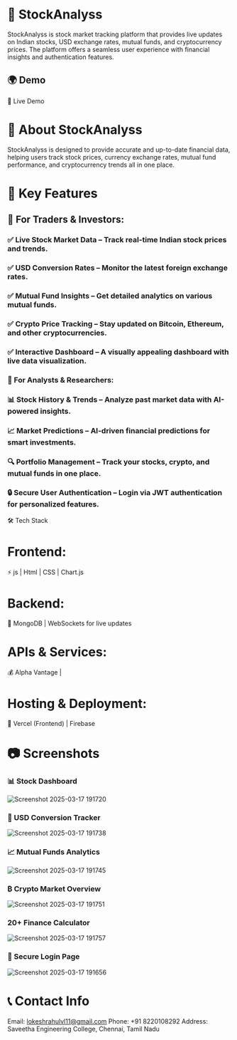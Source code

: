 # 🚀 StockAnalyss
StockAnalyss is  stock market tracking platform that provides live updates on Indian stocks, USD exchange rates, mutual funds, and cryptocurrency prices. The platform offers a seamless user experience with financial insights and authentication features.

## 🌍 Demo
🔗 Live Demo 
 # 📌 About StockAnalyss
StockAnalyss is designed to provide accurate and up-to-date financial data, helping users track stock prices, currency exchange rates, mutual fund performance, and cryptocurrency trends all in one place.

# 🔑 Key Features
## 🚀 For Traders & Investors:
### ✅ Live Stock Market Data – Track real-time Indian stock prices and trends.
### ✅ USD Conversion Rates – Monitor the latest foreign exchange rates.
### ✅ Mutual Fund Insights – Get detailed analytics on various mutual funds.
### ✅ Crypto Price Tracking – Stay updated on Bitcoin, Ethereum, and other cryptocurrencies.
### ✅ Interactive Dashboard – A visually appealing dashboard with live data visualization.

### 💼 For Analysts & Researchers:
### 📊 Stock History & Trends – Analyze past market data with AI-powered insights.
### 📈 Market Predictions – AI-driven financial predictions for smart investments.
### 🔍 Portfolio Management – Track your stocks, crypto, and mutual funds in one place.
### 🔒 Secure User Authentication – Login via JWT authentication for personalized features.

🛠️ Tech Stack
# Frontend:
⚡ js | Html |  CSS | Chart.js

# Backend:
🔗  MongoDB | WebSockets for live updates

# APIs & Services:
💰 Alpha Vantage |

# Hosting & Deployment:
🚀 Vercel (Frontend) | Firebase

# 📷 Screenshots
### 📊 Stock Dashboard
![Screenshot 2025-03-17 191720](https://github.com/user-attachments/assets/e46e0f7c-2d06-488c-a258-e38d7d6f2177)

### 💱 USD Conversion Tracker
![Screenshot 2025-03-17 191738](https://github.com/user-attachments/assets/1ad9936f-40f4-44b1-a48c-eb3d07ad5128)

### 📈 Mutual Funds Analytics
![Screenshot 2025-03-17 191745](https://github.com/user-attachments/assets/1bb7be22-2968-4178-8e8a-83d31bfc007a)

### ₿ Crypto Market Overview
![Screenshot 2025-03-17 191751](https://github.com/user-attachments/assets/50327c4d-aea1-45df-81f3-9ff46b526be0)

### 20+ Finance Calculator
![Screenshot 2025-03-17 191757](https://github.com/user-attachments/assets/cfc8f247-c7fd-42ed-82f0-088def69413a)

### 🔐 Secure Login Page
![Screenshot 2025-03-17 191656](https://github.com/user-attachments/assets/371ee6cf-7c8c-4ba2-acfe-d7af98d8073f)

# 📞 Contact Info
Email: lokeshrahulvl11@gmail.com
Phone: +91 8220108292
Address: Saveetha Engineering College, Chennai, Tamil Nadu
